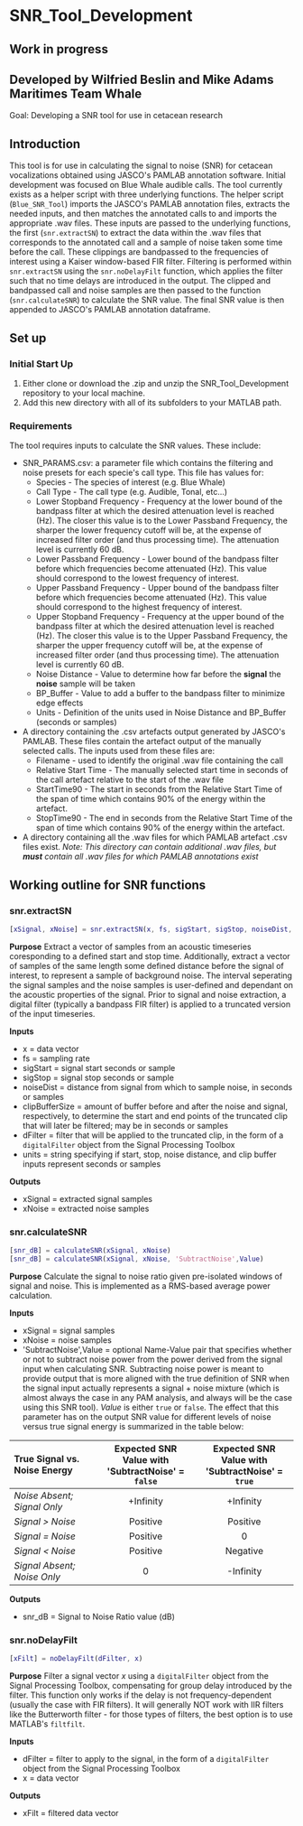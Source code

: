 # SNR_Tool_Development
## Work in progress  
Developed by Wilfried Beslin and Mike Adams  
Maritimes Team Whale
-------------------
Goal: Developing a SNR tool for use in cetacean research

## Introduction
This tool is for use in calculating the signal to noise (SNR) for cetacean vocalizations obtained using JASCO's PAMLAB annotation software.
Initial development was focused on Blue Whale audible calls. The tool currently exists as a helper script with three underlying functions. The helper script (`Blue_SNR_Tool`) imports the JASCO's PAMLAB annotation files, extracts the needed inputs, and then matches the annotated calls to and imports the appropriate .wav files. These inputs are passed to the underlying functions, the first (`snr.extractSN`) to extract the data within the .wav files that corresponds to the annotated call and a sample of noise taken some time before the call. These clippings are bandpassed to the frequencies of interest using a Kaiser window-based FIR filter. Filtering is performed within `snr.extractSN` using the `snr.noDelayFilt` function, which applies the filter such that no time delays are introduced in the output. The clipped and bandpassed call and noise samples are then passed to the function (`snr.calculateSNR`) to calculate the SNR value. The final SNR value is then appended to JASCO's PAMLAB annotation dataframe.  

## Set up

### Initial Start Up
1) Either clone or download the .zip and unzip the SNR_Tool_Development repository to your local machine.
2) Add this new directory with all of its subfolders to your MATLAB path.
### Requirements

The tool requires inputs to calculate the SNR values. These include:
  -  SNR_PARAMS.csv: a parameter file which contains the filtering and noise presets for each specie's call type. This file has values for:
      - Species - The species of interest (e.g. Blue Whale)
      - Call Type - The call type (e.g. Audible, Tonal, etc...) 
      - Lower Stopband Frequency - Frequency at the lower bound of the bandpass filter at which the desired attenuation level is reached (Hz). The closer this value is to the Lower Passband Frequency, the sharper the lower frequency cutoff will be, at the expense of increased filter order (and thus processing time). The attenuation level is currently 60 dB.
      - Lower Passband Frequency - Lower bound of the bandpass filter before which frequencies become attenuated (Hz). This value should correspond to the lowest frequency of interest.
      - Upper Passband Frequency - Upper bound of the bandpass filter before which frequencies become attenuated (Hz). This value should correspond to the highest frequency of interest.
      - Upper Stopband Frequency - Frequency at the upper bound of the bandpass filter at which the desired attenuation level is reached (Hz). The closer this value is to the Upper Passband Frequency, the sharper the upper frequency cutoff will be, at the expense of increased filter order (and thus processing time). The attenuation level is currently 60 dB.
      - Noise Distance - Value to determine how far before the **signal** the **noise** sample will be taken
      - BP_Buffer - Value to add a buffer to the bandpass filter to minimize edge effects
      - Units - Definition of the units used in Noise Distance and BP_Buffer (seconds or samples)
- A directory containing the .csv artefacts output generated by JASCO's PAMLAB. These files contain the artefact output of the manually selected calls. The inputs used from these files are:
  - Filename - used to identify the original .wav file containing the call
  - Relative Start Time - The manually selected start time in seconds of the call artefact relative to the start of the .wav file
  - StartTime90 - The start in seconds from the Relative Start Time of the span of time which contains 90% of the energy within the artefact.
  - StopTime90 -  The end in seconds from the Relative Start Time of the span of time which contains 90% of the energy within the artefact.
- A directory containing all the .wav files for which PAMLAB artefact .csv files exist. *Note: This directory can contain additional .wav files, but **must** contain all .wav files for which PAMLAB annotations exist*   

## Working outline for SNR functions

### **snr.extractSN**
```matlab
[xSignal, xNoise] = snr.extractSN(x, fs, sigStart, sigStop, noiseDist, clipBufferSize, dFilter, units)
```
**Purpose**
Extract a vector of samples from an acoustic timeseries coresponding to a defined start and stop time. Additionally, extract a vector of samples of the same length some defined distance before the signal of interest, to represent a sample of background noise. The interval seperating the signal samples and the noise samples is user-defined and dependant on the acoustic properties of the signal. Prior to signal and noise extraction, a digital filter (typically a bandpass FIR filter) is applied to a truncated version of the input timeseries. 

**Inputs**
- x = data vector
- fs = sampling rate
- sigStart = signal start seconds or sample
- sigStop = signal stop seconds or sample
- noiseDist = distance from signal from which to sample noise, in seconds or samples
- clipBufferSize = amount of buffer before and after the noise and signal, respectively, to determine the start and end points of the truncated clip that will later be filtered; may be in seconds or samples
- dFilter = filter that will be applied to the truncated clip, in the form of a `digitalFilter` object from the Signal Processing Toolbox
- units = string specifying if start, stop, noise distance, and clip buffer inputs represent seconds or samples

**Outputs**
- xSignal = extracted signal samples
- xNoise = extracted noise samples

### **snr.calculateSNR**
```matlab
[snr_dB] = calculateSNR(xSignal, xNoise)
[snr_dB] = calculateSNR(xSignal, xNoise, 'SubtractNoise',Value)
```
**Purpose**
Calculate the signal to noise ratio given pre-isolated windows of signal and noise. This is implemented as a RMS-based average power calculation.

**Inputs**
- xSignal = signal samples
- xNoise = noise samples
- 'SubtractNoise',Value = optional Name-Value pair that specifies whether or not to subtract noise power from the power derived from the signal input when calculating SNR. Subtracting noise power is meant to provide output that is more aligned with the true definition of SNR when the signal input actually represents a signal + noise mixture (which is almost always the case in any PAM analysis, and always will be the case using this SNR tool). *Value* is either `true` or `false`. The effect that this parameter has on the output SNR value for different levels of noise versus true signal energy is summarized in the table below:

| True Signal vs. Noise Energy | Expected SNR Value with<br>'SubtractNoise' = `false` | Expected SNR Value with<br>'SubtractNoise' = `true` |
| :--------------------------- | :--------------------------------------------------: | :-------------------------------------------------: |
| *Noise Absent; Signal Only*  | +Infinity | +Infinity |
| *Signal > Noise*             | Positive  | Positive  |
| *Signal = Noise*             | Positive  | 0         |
| *Signal < Noise*             | Positive  | Negative  |
| *Signal Absent; Noise Only*  | 0         | -Infinity |

**Outputs**
- snr_dB = Signal to Noise Ratio value (dB)

### **snr.noDelayFilt**
```matlab
[xFilt] = noDelayFilt(dFilter, x)
```
**Purpose**
Filter a signal vector *x* using a `digitalFilter` object from the Signal Processing Toolbox, compensating for group delay introduced by the filter. This function only works if the delay is not frequency-dependent (usually the case with FIR filters). It will generally NOT work with IIR filters like the Butterworth filter - for those types of filters, the best option is to use MATLAB's `filtfilt`.

**Inputs**
- dFilter = filter to apply to the signal, in the form of a `digitalFilter` object from the Signal Processing Toolbox
- x = data vector

**Outputs**
- xFilt = filtered data vector
